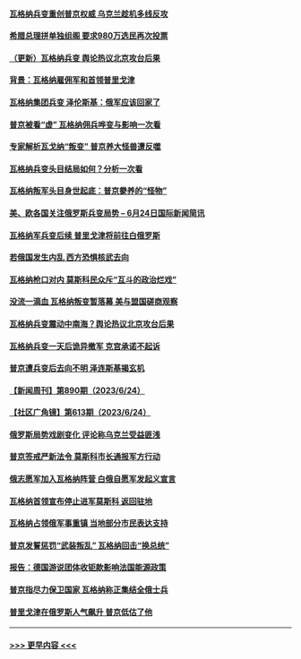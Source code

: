 #### [瓦格纳兵变重创普京权威 乌克兰趁机多线反攻](../pages/prog202/a103737864.md?t=06251543) 
#### [希腊总理拼单独组阁 要求980万选民再次投票](../pages/prog202/a103737868.md?t=06251543) 
#### [（更新）瓦格纳兵变 舆论热议北京攻台后果](../pages/prog202/a103737182.md?t=06251543) 
#### [背景：瓦格纳雇佣军和首领普里戈津](../pages/prog202/a103737800.md?t=06251543) 
#### [瓦格纳集团兵变 泽伦斯基：俄军应该回家了](../pages/prog202/a103737799.md?t=06251543) 
#### [普京被看“虚” 瓦格纳佣兵哗变与影响一次看](../pages/prog202/a103737797.md?t=06251543) 
#### [专家解析瓦戈纳“叛变” 普京养大怪兽遭反噬](../pages/prog202/a103737801.md?t=06251543) 
#### [瓦格纳兵变头目结局如何？分析一次看](../pages/prog202/a103737786.md?t=06251543) 
#### [瓦格纳叛军头目身世起底：普京豢养的“怪物”](../pages/prog202/a103737789.md?t=06251543) 
#### [美、欧各国关注俄罗斯兵变局势 – 6月24日国际新闻简讯](../pages/prog202/a103737798.md?t=06251543) 
#### [瓦格纳军兵变后续 普里戈津将前往白俄罗斯](../pages/prog202/a103737794.md?t=06251543) 
#### [若俄国发生内乱 西方恐惧核武去向](../pages/prog202/a103737792.md?t=06251543) 
#### [瓦格纳枪口对内 莫斯科民众斥“互斗的政治烂戏”](../pages/prog202/a103737772.md?t=06251543) 
#### [没流一滴血 瓦格纳叛变暂落幕 美与盟国磋商观察](../pages/prog202/a103737748.md?t=06251543) 
#### [瓦格纳兵变震动中南海？舆论热议北京攻台后果](../pages/prog202/a103737747.md?t=06251543) 
#### [瓦格纳兵变一天后诡异撤军 克宫承诺不起诉](../pages/prog202/a103737744.md?t=06251543) 
#### [普京遭兵变后去向不明 泽连斯基揭玄机](../pages/prog202/a103737724.md?t=06251543) 
#### [【新闻周刊】第890期（2023/6/24）](../pages/prog202/a103737685.md?t=06251543) 
#### [【社区广角镜】第613期（2023/6/24）](../pages/prog202/a103737664.md?t=06251543) 
#### [俄罗斯局势戏剧变化 评论称乌克兰受益匪浅](../pages/prog202/a103737618.md?t=06251543) 
#### [普京签戒严新法令 莫斯科市长通报军方行动](../pages/prog202/a103737505.md?t=06251543) 
#### [俄志愿军加入瓦格纳阵营 白俄自愿军发起义宣言](../pages/prog202/a103737568.md?t=06251543) 
#### [瓦格纳首领宣布停止进军莫斯科 返回驻地](../pages/prog202/a103737563.md?t=06251543) 
#### [瓦格纳占领俄军事重镇 当地部分市民表达支持](../pages/prog202/a103737493.md?t=06251543) 
#### [普京发誓惩罚“武装叛乱” 瓦格纳回击“换总统”](../pages/prog202/a103737464.md?t=06251543) 
#### [报告：德国游说团体收钜款影响法国能源政策](../pages/prog202/a103737511.md?t=06251543) 
#### [普京指尽力保卫国家 瓦格纳称正集结全俄士兵](../pages/prog202/a103737507.md?t=06251543) 
#### [普里戈津在俄罗斯人气飙升 普京低估了他](../pages/prog202/a103737374.md?t=06251543) 

----
#### [ >>> 更早内容 <<< ](../indexes/prog202-earlier.md)
